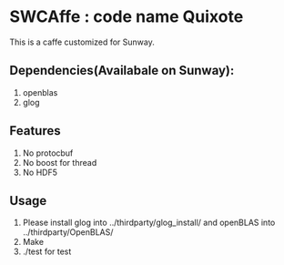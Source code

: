 # SWCAffe : code name Quixote
This is a caffe customized for Sunway.

## Dependencies(Availabale on Sunway):
1. openblas
2. glog 

## Features
1. No protocbuf
2. No boost for thread
4. No HDF5

## Usage
1. Please install glog into ../thirdparty/glog_install/ and openBLAS into 
../thirdparty/OpenBLAS/
2. Make
3. ./test for test
